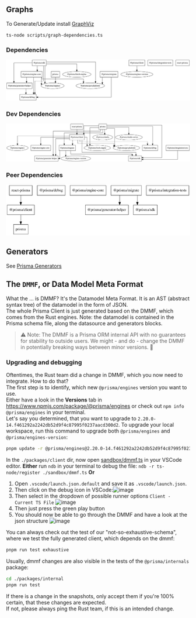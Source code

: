 ## Graphs

To Generate/Update install [GraphViz](http://graphviz.org/download/)

```
ts-node scripts/graph-dependencies.ts
```

### Dependencies

<img src="./graphs/dependencies.png">

### Dev Dependencies

<img src="./graphs/devDependencies.png">

### Peer Dependencies

<img src="./graphs/peerDependencies.png">

## Generators

See [Prisma Generators](https://prismaio.notion.site/Prisma-Generators-a2cdf262207a4e9dbcd0e362dfac8dc0)

## The `DMMF`, or Data Model Meta Format

What the ... is DMMF? It's the Datamodel Meta Format. It is an AST (abstract syntax tree) of the datamodel in the form of JSON.  
The whole Prisma Client is just generated based on the DMMF, which comes from the Rust engines.
Note: the datamodel is contained in the Prisma schema file, along the datasource and generators blocks.

> ⚠️ Note: The DMMF is a Prisma ORM internal API with no guarantees for stability to outside users. We might - and do - change the DMMF in potentially breaking ways between minor versions. 🐲

### Upgrading and debugging

<!-- TODO -->

Oftentimes, the Rust team did a change in DMMF, which you now need to integrate. How to do that?  
The first step is to identify, which new `@prisma/engines` version you want to use.  
Either have a look in the **Versions** tab in https://www.npmjs.com/package/@prisma/engines or check out `npm info @prisma/engines` in your terminal.  
Let's say you determined, that you want to upgrade to `2.20.0-14.f461292a2242db52d9f4c87995f0237aacd300d2`. To upgrade your local workspace, run this command to upgrade both `@prisma/engines` and `@prisma/engines-version`:

```bash
pnpm update -r @prisma/engines@2.20.0-14.f461292a2242db52d9f4c87995f0237aacd300d2 @prisma/engines-version@2.20.0-14.f461292a2242db52d9f4c87995f0237aacd300d2
```

In the `./packages/client` dir, now open [sandbox/dmmf.ts](./packages/client/sandbox/dmmf.ts) in your VSCode editor.
**Either** run `ndb` in your terminal to debug the file: `ndb -r ts-node/register ./sandbox/dmmf.ts`
**Or**

1. Open `.vscode/launch.json.default` and save it as `.vscode/launch.json`.
2. Then click on the debug icon in VSCode:![image](https://user-images.githubusercontent.com/1094804/112352391-03817e80-8ccb-11eb-8177-806ec58f5bec.png)
3. Then select in the dropdown of possible runner options `Client - Current TS File` ![image](https://user-images.githubusercontent.com/1094804/112352469-11cf9a80-8ccb-11eb-9063-85387ee82c4f.png)
4. Then just press the green play button
5. You should now be able to go through the DMMF and have a look at the json structure ![image](https://user-images.githubusercontent.com/1094804/112352660-3cb9ee80-8ccb-11eb-940d-36850ac0db9a.png)

You can always check out the test of our "not-so-exhaustive-schema", where we test the fully generated client, which depends on the dmmf:

```bash
pnpm run test exhaustive
```

Usually, dmmf changes are also visible in the tests of the `@prisma/internals` package:

```bash
cd ./packages/internal
pnpm run test
```

If there is a change in the snapshots, only accept them if you're 100% certain, that these changes are expected.  
If not, please always ping the Rust team, if this is an intended change.

